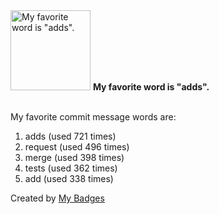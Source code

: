 <img src="https://my-badges.github.io/my-badges/favorite-word.png" alt="My favorite word is &quot;adds&quot;." title="My favorite word is &quot;adds&quot;." width="128">
<strong>My favorite word is &quot;adds&quot;.</strong>
<br><br>

My favorite commit message words are:

1. adds (used 721 times)
2. request (used 496 times)
3. merge (used 398 times)
4. tests (used 362 times)
5. add (used 338 times)


Created by <a href="https://github.com/my-badges/my-badges">My Badges</a>